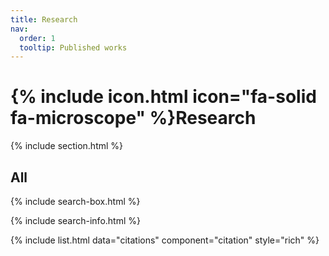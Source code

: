 ```yaml
---
title: Research
nav:
  order: 1
  tooltip: Published works
---
```


# {% include icon.html icon="fa-solid fa-microscope" %}Research



{% include section.html %}



## All

{% include search-box.html %}

{% include search-info.html %}

{% include list.html data="citations" component="citation" style="rich" %}
